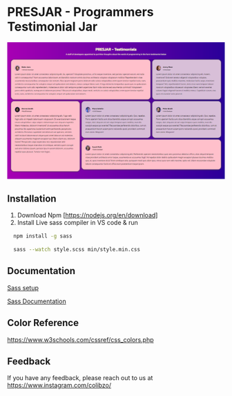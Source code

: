 
# PRESJAR - Programmers Testimonial Jar






![App Screenshot](img/web_ui_design.png)


## Installation

1. Download Npm [https://nodejs.org/en/download]
2. Install Live sass compiler in VS code & run 

```bash
  npm install -g sass
```
```bash
  sass --watch style.scss min/style.min.css
```

    
## Documentation

[Sass setup](https://sass-lang.com/install/)

[Sass Documentation](https://sass-lang.com/documentation/)

## Color Reference

https://www.w3schools.com/cssref/css_colors.php

## Feedback

If you have any feedback, please reach out to us at https://www.instagram.com/colibzo/

